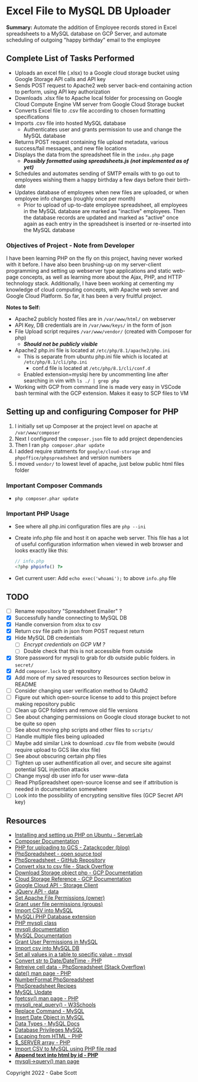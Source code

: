 # Excel File to MySQL DB Uploader

**Summary:**
Automate the addition of Employee records stored in Excel spreadsheets to a MySQL database on GCP Server, and automate scheduling of outgoing "happy birthday" email to the employee

## Complete List of Tasks Performed

- Uploads an excel file (.xlsx) to a Google cloud storage bucket using Google Storage API calls and API key
- Sends POST request to Apache2 web server back-end containing action to perform, using API key authorization
- Downloads .xlsx file to Apache local folder for processing on Google Cloud Compute Engine VM server from Google Cloud Storage bucket
- Converts Excel file to .csv file according to chosen formatting specifications
- Imports .csv file into hosted MySQL database
  - Authenticates user and grants permission to use and change the MySQL database
- Returns POST request containing file upload metadata, various success/fail messages, and new file locations
- Displays the data from the spreadsheet file in the ```index.php``` page
  - ***Possibly formatted using spreadsheets.js (not implemented as of yet)***
- Schedules and automates sending of SMTP emails with to go out to employees wishing them a happy birthday a few days before their birth-date
- Updates database of employees when new files are uploaded, or when employee info changes (roughly once per month)
  - Prior to upload of up-to-date employee spreadsheet, all employees in the MySQL database are marked as "inactive" employees. Then the database records are updated and marked as "active" once again as each entry in the spreadsheet is inserted or re-inserted into the MySQL database

### Objectives of Project - Note from Developer

I have been learning PHP on the fly on this project, having never worked with it before. I have also been brushing-up on my server-client programming and setting up webserver type applications and static web-page concepts, as well as learning more about the Ajax, PHP, and HTTP technology stack. Additionally, I have been working at cementing my knowledge of cloud computing concepts, with Apache web server and Google Cloud Platform. So far, it has been a very fruitful project.

**Notes to Self:**

- Apache2 publicly hosted files are in ```/var/www/html/``` on webserver
- API Key, DB credentials are in ```/var/www/keys/``` in the form of json
- File Upload script requires ```/var/www/vendor/``` (created with Composer for php)
  - ***Should not be publicly visible***
- Apache2 php.ini file is located at ```/etc/php/8.1/apache2/php.ini```
  - This is separate from ubuntu php.ini file which is located at ```/etc/php/8.1/cli/php.ini``` 
    - conf.d file is located at ```/etc/php/8.1/cli/conf.d```
  - Enabled extension=myslqi here by uncommenting line after searching in vim with ```ls ./ | grep php```
- Working with GCP from command line is made very easy in VSCode bash terminal with the GCP extension. Makes it easy to SCP files to VM

## Setting up and configuring Composer for PHP

1. I initially set up Composer at the project level on apache at ```/var/www/composer```
2. Next I configured the ```composer.json``` file to add project dependencies
3. Then I ran ```php composer.phar update```
4. I added require statments for ```google/cloud-storage``` and ```phpoffice/phpspreadsheet``` and version numbers
5. I moved ```vendor/``` to lowest level of apache, just below public html files folder

### Important Composer Commands

- ```php composer.phar update```

### Important PHP Usage

- See where all php.ini configuration files are ```php --ini```
- Create info.php file and host it on apache web server. This file has a lot of useful configuration information when viewed in web browser and looks exactly like this:

  ```php
  // info.php
  <?php phpinfo() ?>
  ```

- Get current user: Add ```echo exec('whoami');``` to above ```info.php``` file

## TODO

- [ ] Rename repository "Spreadsheet Emailer" ? 
- [x] Successfully handle connecting to MySQL DB
- [x] Handle conversion from xlsx to csv
- [x] Return csv file path in json from POST request return
- [x] Hide MySQL DB credentials
  - [ ] *Encrypt credentials on GCP VM ?*
  - [ ] Double check that this is not accessible from outside
- [x] Store password for mysqli to grab for db outside public folders. in ```secret/```
- [x] Add ```composer.lock``` to git repository
- [x] Add more of my saved resources to Resources section below in README
- [ ] Consider changing user verification method to OAuth2
- [ ] Figure out which open-source license to add to this project before making repository public
- [ ] Clean up GCP folders and remove old file versions
- [ ] See about changing permissions on Google cloud storage bucket to not be quite so open
- [ ] See about moving php scripts and other files to ```scripts/```
- [ ] Handle multiple files being uploaded
- [ ] Maybe add similar Link to download .csv file from website (would require upload to GCS like xlsx file)
- [ ] See about obscuring certain php files
- [ ] Tighten up user authentification all over, and secure site against potential SQL injection attacks
- [ ] Change mysql db user info for user www-data
- [ ] Read PhpSpreadsheet open-source license and see if attribution is needed in documentation somewhere
- [ ] Look into the possibility of encrypting sensitive files (GCP Secret API key)

## Resources

- [Installing and setting up PHP on Ubuntu - ServerLab](https://www.serverlab.ca/tutorials/linux/web-servers-linux/installing-php-for-apache-on-ubuntu/)
- [Composer Documentation](https://getcomposer.org/doc/01-basic-usage.md)
- [PHP for uploading to GCS - Zatackcoder (blog)](https://zatackcoder.com/upload-file-to-google-cloud-storage-using-php/)
- [PhpSpreadsheet - open source tool](https://phpspreadsheet.readthedocs.io/en/latest/topics/reading-and-writing-to-file/)
- [PhpSpreadsheet - GitHub Repository](https://github.com/PHPOffice/PhpSpreadsheet)
- [Convert xlsx to csv file - Stack Overflow](https://stackoverflow.com/questions/6895665/convert-xlsx-file-to-csv-file-using-php)
- [Download Storage object php - GCP Documentation](https://cloud.google.com/storage/docs/downloading-objects#storage-download-object-php)
- [Cloud Storage Reference - GCP Documentation](https://cloud.google.com/storage/docs/reference/libraries)
- [Google Cloud API - Storage Client](https://googleapis.github.io/google-cloud-php/#/docs/google-cloud/v0.122.0/storage/storageclient)
- [JQuery API - data](https://api.jquery.com/data/)
- [Set Apache File Permissions (owner)](https://askubuntu.com/questions/1334375/how-to-set-both-www-data-and-me-as-owner)
- [Grant user file permissions (groups)](https://askubuntu.com/questions/365087/grant-a-user-permissions-on-www-data-owned-var-www)
- [Import CSV into MySQL](https://www.phpflow.com/php/import-csv-file-into-mysql/)
- [MySQLi PHP Database extension](https://www.php.net/manual/en/book.mysqli.php)
- [PHP mysqli class](https://www.php.net/manual/en/class.mysqli)
- [mysqli documentation](https://www.php.net/manual/en/class.mysqli.php)
- [MySQL Documentation](https://dev.mysql.com/doc/refman/8.0/en/)
- [Grant User Permissions in MySQL](https://phoenixnap.com/kb/how-to-create-new-mysql-user-account-grant-privileges)
- [Import csv into MySQL DB](https://www.phpflow.com/php/import-csv-file-into-mysql/)
- [Set all values in a table to specific value - mysql](https://stackoverflow.com/questions/13612104/how-to-set-all-values-in-a-single-column-mysql-query)
- [Convert str to Date/DateTime - PHP](https://www.geeksforgeeks.org/php-converting-string-to-date-and-datetime/)
- [Retreive cell data - PhpSpreadsheet (Stack Overflow)](https://stackoverflow.com/questions/44304795/how-to-retrieve-date-from-table-cell-using-phpspreadsheet)
- [date() man page - PHP](https://www.php.net/manual/en/function.date.php)
- [NumberFormat PhpSpreadsheet](https://github.com/PHPOffice/PhpSpreadsheet/blob/master/src/PhpSpreadsheet/Style/NumberFormat.php)
- [PhpSpreadsheet Recipes](https://phpspreadsheet.readthedocs.io/en/latest/topics/recipes/)
- [MySQL Update](https://www.mysqltutorial.org/mysql-update-data.aspx)
- [fgetcsv() man page - PHP](https://www.php.net/manual/en/function.fgetcsv.php)
- [mysqli_real_query() - W3Schools](https://www.w3schools.com/php/func_mysqli_real_query.asp)
- [Replace Command - MySQL](https://dev.mysql.com/doc/refman/8.0/en/replace.html)
- [Insert Date Object in MySQL](https://www.ntchosting.com/encyclopedia/databases/mysql/insert-date/#:~:text=The%20default%20way%20to%20store,the%20dates%20as%20you%20expect.)
- [Data Types - MySQL Docs](https://dev.mysql.com/doc/refman/8.0/en/data-types.html)
- [Database Privileges MySQL](https://askubuntu.com/questions/1029177/error-1698-28000-access-denied-for-user-rootlocalhost-at-ubuntu-18-04)
- [Escaping from HTML - PHP](https://www.php.net/manual/en/language.basic-syntax.phpmode.php)
- [$_SERVER array - PHP](https://www.php.net/manual/en/reserved.variables.server.php)
- [Import CSV to MySQL using PHP file read](https://phppot.com/php/import-csv-file-into-mysql-using-php/)
- **[Append text into html by id - PHP](https://stackoverflow.com/questions/35886770/php-append-text-into-html-element-with-certain-id)**
- [mysqli->query() man page](https://www.php.net/manual/en/mysqli.query.php)

Copyright 2022 - Gabe Scott

